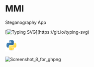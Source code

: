 # MMI
Steganography App

[![Typing SVG](https://readme-typing-svg.herokuapp.com?font=Fira+Code&pause=1000&color=63618B89&background=000000&center=true&vCenter=true&width=435&height=30&lines=Hide+your+message+inside+image...)](https://git.io/typing-svg)
<p align="left"> <a href="https://www.python.org" target="_blank" rel="noreferrer"> <img src="https://raw.githubusercontent.com/devicons/devicon/master/icons/python/python-original.svg" alt="python" width="40" height="40"/> </a> </p>

![Screenshot_8_for_ghpng](https://user-images.githubusercontent.com/100020872/216313346-ce739723-ffdb-4c13-9245-62cfc3d687d3.png)
